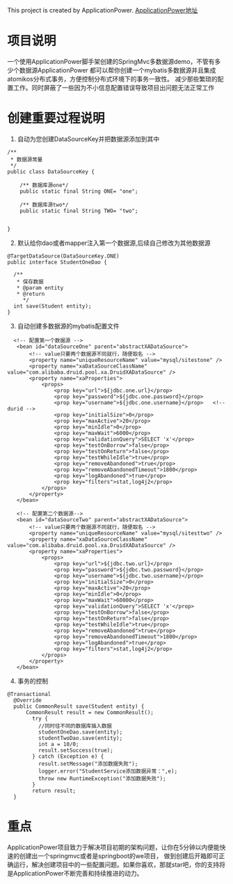 This project is created by ApplicationPower. [ApplicationPower地址](https://gitee.com/sunyurepository/ApplicationPower)

# 项目说明
  一个使用ApplicationPower脚手架创建的SpringMvc多数据源demo，不管有多少个数据源ApplicationPower
  都可以帮你创建一个mybatis多数据源并且集成atomikos分布式事务，方便控制分布式环境下的事务一致性。
  减少那些繁琐的配置工作。同时屏蔽了一些因为不小信息配置错误导致项目出问题无法正常工作
# 创建重要过程说明
  1. 自动为您创建DataSourceKey并把数据源添加到其中
  ```
  /**
   * 数据源常量
   */
  public class DataSourceKey {

      /** 数据库源one*/
      public static final String ONE= "one";

      /** 数据库源two*/
      public static final String TWO= "two";


  }
  ```
  2. 默认给你dao或者mapper注入第一个数据源,后续自己修改为其他数据源

  ```
  @TargetDataSource(DataSourceKey.ONE)
  public interface StudentOneDao {

  	/**
  	 * 保存数据
  	 * @param entity
  	 * @return
       */
  	int save(Student entity);
  }
  ```

  3. 自动创建多数据源的mybatis配置文件
  ```
    <!-- 配置第一个数据源 -->
     <bean id="dataSourceOne" parent="abstractXADataSource">
         <!-- value只要两个数据源不同就行，随便取名 -->
         <property name="uniqueResourceName" value="mysql/sitestone" />
         <property name="xaDataSourceClassName" value="com.alibaba.druid.pool.xa.DruidXADataSource" />
         <property name="xaProperties">
             <props>
                 <prop key="url">${jdbc.one.url}</prop>
                 <prop key="password">${jdbc.one.password}</prop>
                 <prop key="username">${jdbc.one.username}</prop>   <!-- durid -->
                 <prop key="initialSize">0</prop>
                 <prop key="maxActive">20</prop>
                 <prop key="minIdle">0</prop>
                 <prop key="maxWait">6000</prop>
                 <prop key="validationQuery">SELECT 'x'</prop>
                 <prop key="testOnBorrow">false</prop>
                 <prop key="testOnReturn">false</prop>
                 <prop key="testWhileIdle">true</prop>
                 <prop key="removeAbandoned">true</prop>
                 <prop key="removeAbandonedTimeout">1800</prop>
                 <prop key="logAbandoned">true</prop>
                 <prop key="filters">stat,log4j2</prop>
             </props>
         </property>
     </bean>

     <!-- 配置第二个数据源-->
     <bean id="dataSourceTwo" parent="abstractXADataSource">
         <!-- value只要两个数据源不同就行，随便取名 -->
         <property name="uniqueResourceName" value="mysql/sitesttwo" />
         <property name="xaDataSourceClassName" value="com.alibaba.druid.pool.xa.DruidXADataSource" />
         <property name="xaProperties">
             <props>
                 <prop key="url">${jdbc.two.url}</prop>
                 <prop key="password">${jdbc.two.password}</prop>
                 <prop key="username">${jdbc.two.username}</prop>
                 <prop key="initialSize">0</prop>
                 <prop key="maxActive">20</prop>
                 <prop key="minIdle">0</prop>
                 <prop key="maxWait">60000</prop>
                 <prop key="validationQuery">SELECT 'x'</prop>
                 <prop key="testOnBorrow">false</prop>
                 <prop key="testOnReturn">false</prop>
                 <prop key="testWhileIdle">true</prop>
                 <prop key="removeAbandoned">true</prop>
                 <prop key="removeAbandonedTimeout">1800</prop>
                 <prop key="logAbandoned">true</prop>
                 <prop key="filters">stat,log4j2</prop>
             </props>
         </property>
     </bean>
  ```
  4. 事务的控制
  ```
  @Transactional
  	@Override
  	public CommonResult save(Student entity) {
  		CommonResult result = new CommonResult();
          try {
            //同时往不同的数据库插入数据
          	studentOneDao.save(entity);
          	studentTwoDao.save(entity);
          	int a = 10/0;
          	result.setSuccess(true);
          } catch (Exception e) {
          	result.setMessage("添加数据失败");
          	logger.error("StudentService添加数据异常：",e);
          	throw new RuntimeException("添加数据失败");
          }
          return result;
  	}
  ```
  # 重点
  ApplicationPower项目致力于解决项目初期的架构问题，让你在5分钟以内便能快速的创建出一个springmvc或者是springboot的we项目，
  做到创建后开箱即可正确运行，解决创建项目中的一些配置问题。如果你喜欢，那就star吧，你的支持将是ApplicationPower不断完善和持续推进的动力。